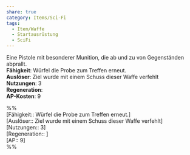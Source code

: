 ```yaml
---
share: true
category: Items/Sci-Fi
tags:
  - Item/Waffe
  - Startausrüstung
  - SciFi
---
```

  
Eine Pistole mit besonderer Munition, die ab und zu von Gegenständen abprallt.  
**Fähigkeit**: Würfel die Probe zum Treffen erneut.  
**Auslöser**: Ziel wurde mit einem Schuss dieser Waffe verfehlt  
**Nutzungen**:  3  
**Regeneration**:   
**AP-Kosten**: 9  
  
%%  
[Fähigkeit:: Würfel die Probe zum Treffen erneut.]  
[Auslöser:: Ziel wurde mit einem Schuss dieser Waffe verfehlt]  
[Nutzungen:: 3]  
[Regeneration:: ]   
[AP:: 9]  
%%